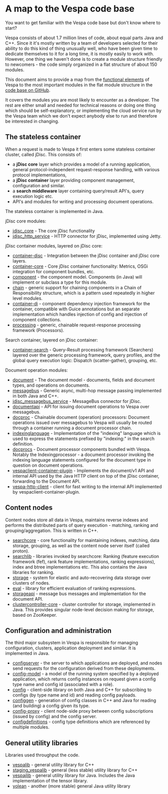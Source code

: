 # A map to the Vespa code base

You want to get familiar with the Vespa code base but don't know where to start?

Vespa consists of about 1.7 million lines of code, about equal parts Java and C++.
Since it it's mostly written by a team of developers selected for their ability 
to do this kind of thing unusually well, who have been given time to dedicate 
themselves to it for a long time, it is mostly easily to work with. However, one 
thing we haven't done is to create a module structure friendly to newcomers - the code
simply organized in a flat structure of about 150 modules. 

This document aims to provide a map from the
[functional elements](https://docs.vespa.ai/documentation/overview.html)
of Vespa to the most important modules in the flat module structure in the
[code base on GitHub](https://github.com/vespa-engine/vespa).

It covers the modules you are most likely to encounter as a developer. 
The rest are either small and needed for technical reasons or doing one thing 
which should be self-explanatory, or implementing the cloud service run by the 
Vespa team which we don't expect anybody else to run and therefore be interested 
in changing.


## The stateless container

When a request is made to Vespa it first enters some stateless container cluster,
called jDisc. This consists of:

- a __jDisc core__ layer which provides a model of a running application, general protocol-independent request-response handling, with various protocol implementations,
- a __jDisc container__ layer providing component management, configuration and similar.
- a __search middleware__ layer containing query/result API's, query execution logic etc.
- API's and modules for writing and processing document operations.

The stateless container is implemented in Java.

jDisc core modules:

- [jdisc_core](https://github.com/vespa-engine/vespa/tree/master/jdisc_core) - The core jDisc functionality
- [jdisc_http_service](https://github.com/vespa-engine/vespa/tree/master/jdisc_http_service) - HTTP connector for jDisc, implemented using Jetty.

jDisc container modules, layered on jDisc core:

- [container-disc](https://github.com/vespa-engine/vespa/tree/master/container-disc) - Integration between the jDisc container and jDisc core layers.
- [container-core](https://github.com/vespa-engine/vespa/tree/master/container-core) - Core jDisc container functionality: Metrics, OSGi integration for component bundles, etc.
- [component](https://github.com/vespa-engine/vespa/tree/master/component) - the component model. Components (in Java) will implement or subclass a type for this module.
- [chain](https://github.com/vespa-engine/vespa/tree/master/chain) - generic support for chaining components in a Chain of Responsibility structure, which is a pattern used repeatedly in higher level modules.
- [container-di](https://github.com/vespa-engine/vespa/tree/master/container-di) - component dependency injection framework for the container, compatible with Guice annotations but an separate implementation which handles injection of config and injection of component collections.
- [processing](https://github.com/vespa-engine/vespa/tree/master/processing) - generic, chainable request-response processing framework (Processors).

Search container, layered on jDisc container:

- [container-search](https://github.com/vespa-engine/vespa/tree/master/container-search) - Query-Result processing framework (Searchers) layered over the generic processing framework, query profiles, and the global query execution logic: Dispatch (scatter-gather), grouping, etc.

Document operation modules:

- [document](https://github.com/vespa-engine/vespa/tree/master/document) - The document model - documents, fields and document types, and operations on documents.
- [messagebus](https://github.com/vespa-engine/vespa/tree/master/messagebus) - Generic async, multi-hop message passing implemented in both Java and C++.
- [jdisc_messagebus_service](https://github.com/vespa-engine/vespa/tree/master/jdisc_messagebus_service) - MessageBus connector for jDisc.
- [documentapi](https://github.com/vespa-engine/vespa/tree/master/documentapi) - API for issuing document operations to Vespa over messagebus.
- [docproc](https://github.com/vespa-engine/vespa/tree/master/docproc) - Chainable document (operation) processors: Document operations issued over messagebus to Vespa will usually be routed through a container running a document processor chain.
- [indexinglanguage](https://github.com/vespa-engine/vespa/tree/master/indexinglanguage) - Implementation of the "indexing" language which is used to express the statements prefixed by "indexing:" in the search definition. 
- [docprocs](https://github.com/vespa-engine/vespa/tree/master/docprocs) - Document processor components bundled with Vespa. Notably the Indexingprocessor - a document processor invoking the indexing language statements configured for the document type in question on document operations.
- [vespaclient-container-plugin](https://github.com/vespa-engine/vespa/tree/master/vespaclient-container-plugin) - Implements the document/v1 API and internal API used by the Java HTTP client on top of the jDisc container, forwarding to the Document API.
- [vespa-http-client](https://github.com/vespa-engine/vespa/tree/master/vespa-http-client) - client for fast writing to the internal API implemented by vespaclient-container-plugin.

## Content nodes

Content nodes store all data in Vespa, maintains reverse indexes and performs the distributed parts of query execution - matching, ranking and grouping/aggregation.
This is written in C++.

- [searchcore](https://github.com/vespa-engine/vespa/tree/master/searchcore) - core functionality for maintaining indexes, matching, data storage, grouping, as well as the content node server itself (called proton).
- [searchlib](https://github.com/vespa-engine/vespa/tree/master/searchlib) - libraries invoked by searchcore: Ranking (feature execution framework (fef), rank feature implementations, ranking expressions), index and btree implementations etc. This also contains the Java libraries for ranking.
- [storage](https://github.com/vespa-engine/vespa/tree/master/storage/src/vespa/storage) - system for elastic and auto-recovering data storage over clusters of nodes.
- [eval](https://github.com/vespa-engine/vespa/tree/master/eval) - library for efficient evaluation of ranking expressions.
- [storageapi](https://github.com/vespa-engine/vespa/tree/master/storageapi/src/vespa/storageapi) - message bus messages and implementation for the document API.
- [clustercontroller-core](https://github.com/vespa-engine/vespa/tree/master/clustercontroller-core) - cluster controller for storage, implemented in Java. This provides singular node-level decision making for storage, based on ZooKeeper.


## Configuration and administration

The third major subsystem in Vespa is responsible for managing configuration, clusters, application deployment and similar.
It is implemented in Java.

- [configserver](https://github.com/vespa-engine/vespa/tree/master/configserver) - the server to which applications are deployed, and nodes send requests for the configuration derived from these deployments.
- [config-model](https://github.com/vespa-engine/vespa/tree/master/config-model) - a model of the running system specified by a deployed application, which returns config instances on request given a config type name and config id (associated with a role).
- [config](https://github.com/vespa-engine/vespa/tree/master/config) - client-side library on both Java and C++ for subscribing to configs (by type name and id) and reading config payloads.
- [configgen](https://github.com/vespa-engine/vespa/tree/master/configgen) - generation of config classes in C++ and Java for reading (and building) a config given its type.
- [config-proxy](https://github.com/vespa-engine/vespa/tree/master/config-proxy) - client node-side proxy between config subscriptions (issued by config) and the config server.
- [configdefinitions](https://github.com/vespa-engine/vespa/tree/master/configdefinitions) - config type definitions which are referenced by multiple modules.

## General utility libraries

Libraries used throughput the code.

- [vespalib](https://github.com/vespa-engine/vespa/tree/master/vespalib) - general utility library for C++
- [staging_vespalib](https://github.com/vespa-engine/vespa/tree/master/staging_vespalib) - general (less stable) utility library for C++
- [vespajlib](https://github.com/vespa-engine/vespa/tree/master/vespajlib) - general utility library for Java. Includes the Java implementation of the tensor library.
- [yolean](https://github.com/vespa-engine/vespa/tree/master/yolean) - another (more stable) general Java utility library 



